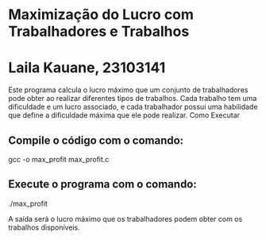# Maximização do Lucro com Trabalhadores e Trabalhos
# Laila Kauane, 23103141
Este programa calcula o lucro máximo que um conjunto de trabalhadores pode obter ao realizar diferentes tipos de trabalhos. Cada trabalho tem uma dificuldade e um lucro associado, e cada trabalhador possui uma habilidade que define a dificuldade máxima que ele pode realizar.
Como Executar

## Compile o código com o comando:

 gcc -o max_profit max_profit.c 

## Execute o programa com o comando:

 ./max_profit

A saída será o lucro máximo que os trabalhadores podem obter com os trabalhos disponíveis.
